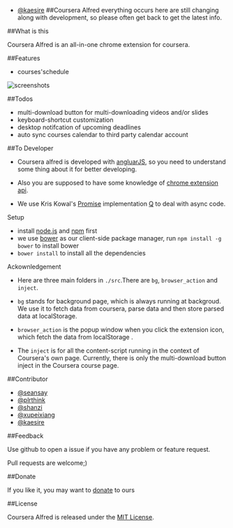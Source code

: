 * [@kaesire](https://github.com/kaesire)
##Coursera Alfred 
everything occurs here are still changing along with development, so please often get back to get the latest info.

##What is this

Coursera Alfred is an all-in-one chrome extension for coursera.

##Features

* courses'schedule

![screenshots](http://f.cl.ly/items/3Z3S24153d3V2l1t3x2j/coursera_alfred_v3.1.png)

##Todos

* multi-download button for multi-downloading videos and/or slides
* keyboard-shortcut customization
* desktop notifcation of upcoming deadlines
* auto sync courses calendar to third party calendar account

##To Developer

* Coursera alfred is developed with [angluarJS](http://angularjs.org/), so you need to understand some thing about it for better developing.

* Also you are supposed to have some knowledge of [chrome extension api](http://developer.chrome.com/extensions/).

* We use Kris Kowal's [Promise](http://wiki.commonjs.org/wiki/Promises) implementation [Q](https://github.com/kriskowal/q) to deal with async code.


Setup

* install [node.js](http://nodejs.org/) and [npm](https://npmjs.org/) first
* we use [bower](http://bower.io/) as our client-side package manager, run `npm install -g bower` to install bower
* `bower install` to install all the dependencies

Ackownledgement

* Here are three main folders in `./src`.There are `bg`, `browser_action` and `inject`.

* `bg` stands for background page, which is always running at backgroud. We use it to fetch data from coursera, parse data and then store parsed data at localStorage.

* `browser_action` is the popup window when you click the extension icon, which fetch the data from localStorage .

* The `inject` is for all the content-script running in the context of Coursera's own page. Currently, there is only the multi-download button inject in the Coursera course page.

##Contributor

* [@seansay](https://github.com/seansay)
* [@plrthink](https://github.com/plrthink)
* [@shanzi](https://github.com/shanzi)
* [@xupeixiang](https://github.com/xupeixiang)
* [@kaesire](https://github.com/kaesire)

##Feedback

Use github to open a issue if you have any problem or feature request.

Pull requests are welcome;)

##Donate

If you like it, you may want to [donate](https://me.alipay.com/caonima) to ours

##License

Coursera Alfred is released under the [MIT License](http://opensource.org/licenses/MIT).
